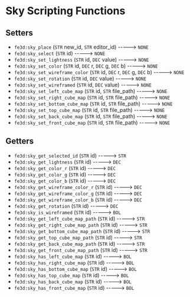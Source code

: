 # Sky Scripting Functions

## Setters

- `fe3d:sky_place` (`STR` new_id, `STR` editor_id) -----> `NONE`
- `fe3d:sky_select` (`STR` id) -----> `NONE`
- `fe3d:sky_set_lightness` (`STR` id, `DEC` value) -----> `NONE`
- `fe3d:sky_set_color` (`STR` id, `DEC` r, `DEC` g, `DEC` b) -----> `NONE`
- `fe3d:sky_set_wireframe_color` (`STR` id, `DEC` r, `DEC` g, `DEC` b) -----> `NONE`
- `fe3d:sky_set_rotation` (`STR` id, `DEC` value) -----> `NONE`
- `fe3d:sky_set_wireframed` (`STR` id, `DEC` value) -----> `NONE`
- `fe3d:sky_set_left_cube_map` (`STR` id, `STR` file_path) -----> `NONE`
- `fe3d:sky_set_right_cube_map` (`STR` id, `STR` file_path) -----> `NONE`
- `fe3d:sky_set_bottom_cube_map` (`STR` id, `STR` file_path) -----> `NONE`
- `fe3d:sky_set_top_cube_map` (`STR` id, `STR` file_path) -----> `NONE`
- `fe3d:sky_set_back_cube_map` (`STR` id, `STR` file_path) -----> `NONE`
- `fe3d:sky_set_front_cube_map` (`STR` id, `STR` file_path) -----> `NONE`

## Getters

- `fe3d:sky_get_selected_id` (`STR` id) -----> `STR`
- `fe3d:sky_get_lightness` (`STR` id) -----> `DEC`
- `fe3d:sky_get_color_r` (`STR` id) -----> `DEC`
- `fe3d:sky_get_color_g` (`STR` id) -----> `DEC`
- `fe3d:sky_get_color_b` (`STR` id) -----> `DEC`
- `fe3d:sky_get_wireframe_color_r` (`STR` id) -----> `DEC`
- `fe3d:sky_get_wireframe_color_g` (`STR` id) -----> `DEC`
- `fe3d:sky_get_wireframe_color_b` (`STR` id) -----> `DEC`
- `fe3d:sky_get_rotation` (`STR` id) -----> `DEC`
- `fe3d:sky_is_wireframed` (`STR` id) -----> `BOL`
- `fe3d:sky_get_left_cube_map_path` (`STR` id) -----> `STR`
- `fe3d:sky_get_right_cube_map_path` (`STR` id) -----> `STR`
- `fe3d:sky_get_bottom_cube_map_path` (`STR` id) -----> `STR`
- `fe3d:sky_get_top_cube_map_path` (`STR` id) -----> `STR`
- `fe3d:sky_get_back_cube_map_path` (`STR` id) -----> `STR`
- `fe3d:sky_get_front_cube_map_path` (`STR` id) -----> `STR`
- `fe3d:sky_has_left_cube_map` (`STR` id) -----> `BOL`
- `fe3d:sky_has_right_cube_map` (`STR` id) -----> `BOL`
- `fe3d:sky_has_bottom_cube_map` (`STR` id) -----> `BOL`
- `fe3d:sky_has_top_cube_map` (`STR` id) -----> `BOL`
- `fe3d:sky_has_back_cube_map` (`STR` id) -----> `BOL`
- `fe3d:sky_has_front_cube_map` (`STR` id) -----> `BOL`
